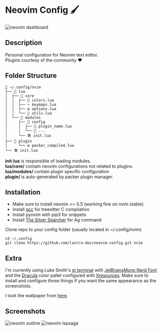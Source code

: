 # Neovim Config 🖌️

![neovim dashboard](https://i.imgur.com/rD2KOB1.png)


## Description

Personal configuration for Neovim text editor.  
Plugins courtesy of the community ❤️


## Folder Structure

```text
📂 ~/.config/nvim
├── 📂 lua
│  ├── 📁 core
│  │  ├── 🎨 colors.lua
│  │  ├── ✂️ keymaps.lua
│  │  ├── ⚙️ options.lua
│  │  └── 🧰 utils.lua
│  └── 📂 modules
│     ├── 📁 config
│     │  ├── 🔨 plugin_name.lua
│     │  └── 🔨 ...
│     └── 🛠️ init.lua
├── 📁 plugin
│     └── ⚙️ packer_compiled.lua
└── 🛠️ init.lua
```

**init.lua** is responsible of loading modules.  
**lua/core/** contain neovim configurations not related to plugins.  
**lua/modules/** contain plugin specific configuration  
**plugin/** is auto-generated by packer plugin manager.


## Installation

- Make sure to install neovim >= 0.5 (working fine on nvim stable)
- Install [gcc](https://gcc.gnu.org/) for treesitter C compilation
- Install pynvim with pip3 for snippets
- Install [The Silver Searcher](https://github.com/ggreer/the_silver_searcher) for Ag command

Clone repo to your config folder (usually located in ~/.config/nvim)

```
cd ~/.config
git clone https://github.com/lastra-dev/neovim-config.git nvim
```


## Extra

I'm currently using Luke Smith's [st terminal](https://github.com/LukeSmithxyz/st)
with [JetBrainsMono Nerd Font](https://www.nerdfonts.com/font-downloads) and
the [Dracula](https://draculatheme.com/xresources) color pallet configured with
[Xresources](https://github.com/lastra-dev/dotfiles/blob/master/.Xresources).
Make sure to install and configure those things if you want the same appearance as the screenshots.

I took the wallpaper from [here](https://gitlab.com/dwt1/wallpapers/-/blob/master/0070.jpg).


## Screenshots

![neovim outline](https://i.imgur.com/HQpm4x2.png)
![neovim lspsaga](https://i.imgur.com/PWyYOqv.png)
